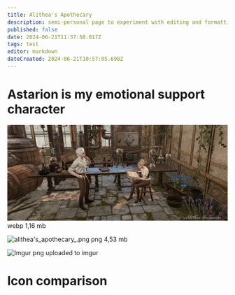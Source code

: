 ```yaml
---
title: Alithea's Apothecary
description: semi-personal page to experiment with editing and formatting without affecting the main content of the wiki
published: false
date: 2024-06-21T11:37:58.017Z
tags: test
editor: markdown
dateCreated: 2024-06-21T10:57:05.698Z
---
```


# Astarion is my emotional support character

![alithea's_apothecary.webp](/test/alithea's_apothecary.webp)
webp 1,16 mb

![alithea's_apothecary_.png](/test/alithea's_apothecary_.png)
png 4,53 mb

![Imgur](https://i.imgur.com/Px4D1pM.jpg)
png uploaded to imgur

# Icon comparison

